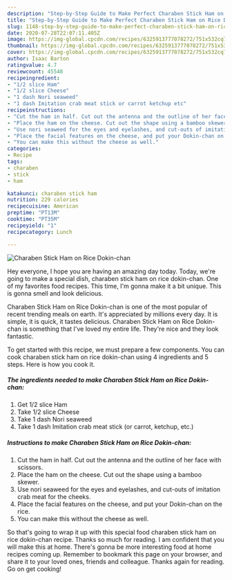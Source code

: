 ```yaml
---
description: "Step-by-Step Guide to Make Perfect Charaben Stick Ham on Rice Dokin-chan"
title: "Step-by-Step Guide to Make Perfect Charaben Stick Ham on Rice Dokin-chan"
slug: 1148-step-by-step-guide-to-make-perfect-charaben-stick-ham-on-rice-dokin-chan
date: 2020-07-28T22:07:11.405Z
image: https://img-global.cpcdn.com/recipes/6325913777078272/751x532cq70/charaben-stick-ham-on-rice-dokin-chan-recipe-main-photo.jpg
thumbnail: https://img-global.cpcdn.com/recipes/6325913777078272/751x532cq70/charaben-stick-ham-on-rice-dokin-chan-recipe-main-photo.jpg
cover: https://img-global.cpcdn.com/recipes/6325913777078272/751x532cq70/charaben-stick-ham-on-rice-dokin-chan-recipe-main-photo.jpg
author: Isaac Barton
ratingvalue: 4.7
reviewcount: 45548
recipeingredient:
- "1/2 slice Ham"
- "1/2 slice Cheese"
- "1 dash Nori seaweed"
- "1 dash Imitation crab meat stick or carrot ketchup etc"
recipeinstructions:
- "Cut the ham in half. Cut out the antenna and the outline of her face with scissors."
- "Place the ham on the cheese. Cut out the shape using a bamboo skewer."
- "Use nori seaweed for the eyes and eyelashes, and cut-outs of imitation crab meat for the cheeks."
- "Place the facial features on the cheese, and put your Dokin-chan on the rice."
- "You can make this without the cheese as well."
categories:
- Recipe
tags:
- charaben
- stick
- ham

katakunci: charaben stick ham 
nutrition: 229 calories
recipecuisine: American
preptime: "PT13M"
cooktime: "PT35M"
recipeyield: "1"
recipecategory: Lunch

---
```



![Charaben Stick Ham on Rice Dokin-chan](https://img-global.cpcdn.com/recipes/6325913777078272/751x532cq70/charaben-stick-ham-on-rice-dokin-chan-recipe-main-photo.jpg)

Hey everyone, I hope you are having an amazing day today. Today, we're going to make a special dish, charaben stick ham on rice dokin-chan. One of my favorites food recipes. This time, I'm gonna make it a bit unique. This is gonna smell and look delicious.



Charaben Stick Ham on Rice Dokin-chan is one of the most popular of recent trending meals on earth. It's appreciated by millions every day. It is simple, it is quick, it tastes delicious. Charaben Stick Ham on Rice Dokin-chan is something that I've loved my entire life. They're nice and they look fantastic.


To get started with this recipe, we must prepare a few components. You can cook charaben stick ham on rice dokin-chan using 4 ingredients and 5 steps. Here is how you cook it.

<!--inarticleads1-->

##### The ingredients needed to make Charaben Stick Ham on Rice Dokin-chan:

1. Get 1/2 slice Ham
1. Take 1/2 slice Cheese
1. Take 1 dash Nori seaweed
1. Take 1 dash Imitation crab meat stick (or carrot, ketchup, etc.)




<!--inarticleads2-->

##### Instructions to make Charaben Stick Ham on Rice Dokin-chan:

1. Cut the ham in half. Cut out the antenna and the outline of her face with scissors.
1. Place the ham on the cheese. Cut out the shape using a bamboo skewer.
1. Use nori seaweed for the eyes and eyelashes, and cut-outs of imitation crab meat for the cheeks.
1. Place the facial features on the cheese, and put your Dokin-chan on the rice.
1. You can make this without the cheese as well.




So that's going to wrap it up with this special food charaben stick ham on rice dokin-chan recipe. Thanks so much for reading. I am confident that you will make this at home. There's gonna be more interesting food at home recipes coming up. Remember to bookmark this page on your browser, and share it to your loved ones, friends and colleague. Thanks again for reading. Go on get cooking!
